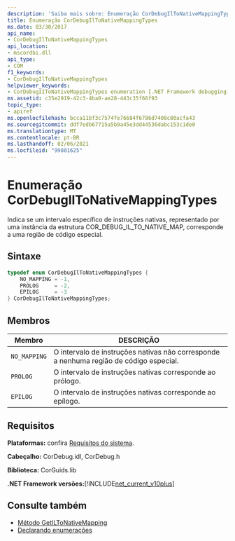 ```yaml
---
description: 'Saiba mais sobre: Enumeração CorDebugIlToNativeMappingTypes'
title: Enumeração CorDebugIlToNativeMappingTypes
ms.date: 03/30/2017
api_name:
- CorDebugIlToNativeMappingTypes
api_location:
- mscordbi.dll
api_type:
- COM
f1_keywords:
- CorDebugIlToNativeMappingTypes
helpviewer_keywords:
- CorDebugIIToNativeMappingTypes enumeration [.NET Framework debugging]
ms.assetid: c35e2919-42c3-4ba0-ae28-443c35f66f93
topic_type:
- apiref
ms.openlocfilehash: bcca11bf3c7574fe76684f6786d7408c80acfa43
ms.sourcegitcommit: ddf7edb67715a5b9a45e3dd44536dabc153c1de0
ms.translationtype: MT
ms.contentlocale: pt-BR
ms.lasthandoff: 02/06/2021
ms.locfileid: "99801625"
---
```

# <a name="cordebugiltonativemappingtypes-enumeration"></a>Enumeração CorDebugIlToNativeMappingTypes

Indica se um intervalo específico de instruções nativas, representado por uma instância da estrutura COR_DEBUG_IL_TO_NATIVE_MAP, corresponde a uma região de código especial.  
  
## <a name="syntax"></a>Sintaxe  
  
```cpp  
typedef enum CorDebugIlToNativeMappingTypes {  
    NO_MAPPING = -1,  
    PROLOG     = -2,  
    EPILOG     = -3  
} CorDebugIlToNativeMappingTypes;  
```  
  
## <a name="members"></a>Membros  
  
|Membro|DESCRIÇÃO|  
|------------|-----------------|  
|`NO_MAPPING`|O intervalo de instruções nativas não corresponde a nenhuma região de código especial.|  
|`PROLOG`|O intervalo de instruções nativas corresponde ao prólogo.|  
|`EPILOG`|O intervalo de instruções nativas corresponde ao epílogo.|  
  
## <a name="requirements"></a>Requisitos  

 **Plataformas:** confira [Requisitos do sistema](../../get-started/system-requirements.md).  
  
 **Cabeçalho:** CorDebug.idl, CorDebug.h  
  
 **Biblioteca:** CorGuids.lib  
  
 **.NET Framework versões:**[!INCLUDE[net_current_v10plus](../../../../includes/net-current-v10plus-md.md)]  
  
## <a name="see-also"></a>Consulte também

- [Método GetILToNativeMapping](icordebugcode-getiltonativemapping-method.md)
- [Declarando enumerações](debugging-enumerations.md)
